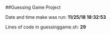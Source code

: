 ##Guessing Game Project

Date and time make was run: **11/25/18 18:32:53**

Lines of code in guessinggame.sh: **29**
